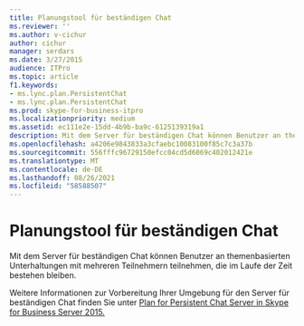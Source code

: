 ```yaml
---
title: Planungstool für beständigen Chat
ms.reviewer: ''
ms.author: v-cichur
author: cichur
manager: serdars
ms.date: 3/27/2015
audience: ITPro
ms.topic: article
f1.keywords:
- ms.lync.plan.PersistentChat
- ms.lync.plan.PersistentChat
ms.prod: skype-for-business-itpro
ms.localizationpriority: medium
ms.assetid: ec111e2e-15dd-4b9b-ba9c-6125139319a1
description: Mit dem Server für beständigen Chat können Benutzer an themenbasierten Unterhaltungen mit mehreren Teilnehmern teilnehmen, die im Laufe der Zeit bestehen bleiben.
ms.openlocfilehash: a4206e9843833a3cfaebc10083100f85c7c3a37b
ms.sourcegitcommit: 556fffc96729150efcc04cd5d6069c402012421e
ms.translationtype: MT
ms.contentlocale: de-DE
ms.lasthandoff: 08/26/2021
ms.locfileid: "58588507"
---
```

# <a name="persistent-chat-planning-tool"></a>Planungstool für beständigen Chat
 
Mit dem Server für beständigen Chat können Benutzer an themenbasierten Unterhaltungen mit mehreren Teilnehmern teilnehmen, die im Laufe der Zeit bestehen bleiben.
  
Weitere Informationen zur Vorbereitung Ihrer Umgebung für den Server für beständigen Chat finden Sie unter [Plan for Persistent Chat Server in Skype for Business Server 2015.](../../plan-your-deployment/persistent-chat-server/persistent-chat-server.md)
  
